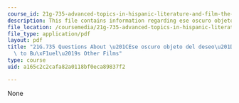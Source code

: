 ```yaml
---
course_id: 21g-735-advanced-topics-in-hispanic-literature-and-film-the-films-of-luis-bunuel-fall-2013
description: This file contains information regarding ese oscuro objeto del deseo.
file_location: /coursemedia/21g-735-advanced-topics-in-hispanic-literature-and-film-the-films-of-luis-bunuel-fall-2013/a165c2c2cafa82a0118bf0eca89837f2_MIT21G_735F13_Ques_oscuro.pdf
file_type: application/pdf
layout: pdf
title: "21G.735 Questions About \u201CEse oscuro objeto del deseo\u201D and its Relation\
  \ to Bu\xF1uel\u2019s Other Films"
type: course
uid: a165c2c2cafa82a0118bf0eca89837f2

---
```

None